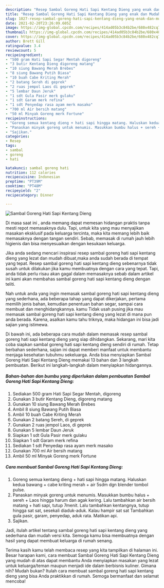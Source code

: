 ```yaml
---
description: "Resep Sambal Goreng Hati Sapi Kentang Dieng yang enak dan Mudah Dibuat"
title: "Resep Sambal Goreng Hati Sapi Kentang Dieng yang enak dan Mudah Dibuat"
slug: 1027-resep-sambal-goreng-hati-sapi-kentang-dieng-yang-enak-dan-mudah-dibuat
date: 2021-02-20T23:26:09.605Z
image: https://img-global.cpcdn.com/recipes/414ad05b3c84b2be/680x482cq70/sambal-goreng-hati-sapi-kentang-dieng-foto-resep-utama.jpg
thumbnail: https://img-global.cpcdn.com/recipes/414ad05b3c84b2be/680x482cq70/sambal-goreng-hati-sapi-kentang-dieng-foto-resep-utama.jpg
cover: https://img-global.cpcdn.com/recipes/414ad05b3c84b2be/680x482cq70/sambal-goreng-hati-sapi-kentang-dieng-foto-resep-utama.jpg
author: Brett Gill
ratingvalue: 3.4
reviewcount: 5
recipeingredient:
- "500 gram Hati Sapi Segar Mentah digoreng"
- "3 butir Kentang Dieng digoreng matang"
- "10 siung Bawang Merah Brebes"
- "8 siung Bawang Putih Biasa"
- "10 buah Cabe Kriting Merah"
- "2 batang Sereh di geprek"
- "2 ruas jempol Laos di geprek"
- "5 lembar Daun Jeruk"
- "1 sdt Gula Pasir merk gulaku"
- "1 sdt Garam merk refina"
- "1 sdt Penyedap rasa ayam merk masako"
- "700 ml Air bersih matang"
- "50 ml Minyak Goreng merk Fortune"
recipeinstructions:
- "Goreng semua kentang dieng + hati sapi hingga matang. Haluskan kedua bawang + cabe kriting merah + air 5sdm dgn blender tombol pulse."
- "Panaskan minyak goreng untuk menumis. Masukkan bumbu halus + sereh + Laos hingga harum dan agak kering. Lalu tambahkan air bersih matang + hati sapi, tutup 7menit. Lalu tambahkan kentangnya, tutup hingga sat sat, sesekali diaduk-aduk. Kalau hampir sat sat Tambahkan gula pasir, garam, penyedap, aduk rata. Matikan api."
- "Sajikan."
categories:
- Resep
tags:
- sambal
- goreng
- hati

katakunci: sambal goreng hati 
nutrition: 112 calories
recipecuisine: Indonesian
preptime: "PT39M"
cooktime: "PT48M"
recipeyield: "2"
recipecategory: Dinner

---
```



![Sambal Goreng Hati Sapi Kentang Dieng](https://img-global.cpcdn.com/recipes/414ad05b3c84b2be/680x482cq70/sambal-goreng-hati-sapi-kentang-dieng-foto-resep-utama.jpg)

Di masa  saat ini , anda memang dapat memesan hidangan praktis tanpa mesti repot memasaknya dulu. Tapi, untuk kita yang mau menyajikan masakan eksklusif pada keluarga tercinta, maka kita memang lebih baik memasaknya dengan tangan sendiri. Sebab, memasak di rumah jauh lebih higienis dan bisa menyesuaikan dengan kesukaan keluarga.

Jika anda sedang mencari inspirasi resep sambal goreng hati sapi kentang dieng yang lezat dan mudah dibuat,maka anda sudah berada di tempat yang tepat. Resep sambal goreng hati sapi kentang dieng  sebenarnya tidak susah untuk dilakukan jika kamu membuatnya dengan cara yang tepat. Tapi, anda tidak perlu risau akan gagal dalam memasaknya 
sebab dalam artikel ini kami akan membahas sambal goreng hati sapi kentang dieng dengan teliti.  



Nah untuk anda yang ingin memasak sambal goreng hati sapi kentang dieng yang sederhana, ada beberapa tahap yang dapat dikerjakan, pertama memilih jenis bahan, kemudian penentuan bahan segar, sampai cara membuat dan menghidangkannya. kamu Tidak usah pusing jika mau memasak sambal goreng hati sapi kentang dieng yang lezat di mana pun anda berada. Karena, asalkan kamu  tahu triknya, maka hidangan ini bisa jadi sajian yang istimewa.

Di bawah ini, ada beberapa cara mudah dalam memasak resep sambal goreng hati sapi kentang dieng yang siap dihidangkan. Sekarang, mari kita coba siapkan sambal goreng hati sapi kentang dieng sendiri di rumah. Tetap berbahan sederhana, sajian ini dapat memberi manfaat untuk membantu menjaga kesehatan tubuhmu sekeluarga. Anda bisa menyiapkan Sambal Goreng Hati Sapi Kentang Dieng memakai 13 bahan dan 3 langkah pembuatan. Berikut ini langkah-langkah dalam menyiapkan hidangannya.

<!--inarticleads1-->

##### Bahan-bahan dan bumbu yang diperlukan dalam pembuatan Sambal Goreng Hati Sapi Kentang Dieng:

1. Sediakan 500 gram Hati Sapi Segar Mentah, digoreng
1. Gunakan 3 butir Kentang Dieng, digoreng matang
1. Gunakan 10 siung Bawang Merah Brebes
1. Ambil 8 siung Bawang Putih Biasa
1. Ambil 10 buah Cabe Kriting Merah
1. Gunakan 2 batang Sereh, di geprek
1. Gunakan 2 ruas jempol Laos, di geprek
1. Gunakan 5 lembar Daun Jeruk
1. Siapkan 1 sdt Gula Pasir merk gulaku
1. Siapkan 1 sdt Garam merk refina
1. Sediakan 1 sdt Penyedap rasa ayam merk masako
1. Gunakan 700 ml Air bersih matang
1. Ambil 50 ml Minyak Goreng merk Fortune




<!--inarticleads2-->

##### Cara membuat Sambal Goreng Hati Sapi Kentang Dieng:

1. Goreng semua kentang dieng + hati sapi hingga matang. Haluskan kedua bawang + cabe kriting merah + air 5sdm dgn blender tombol pulse.
1. Panaskan minyak goreng untuk menumis. Masukkan bumbu halus + sereh + Laos hingga harum dan agak kering. Lalu tambahkan air bersih matang + hati sapi, tutup 7menit. Lalu tambahkan kentangnya, tutup hingga sat sat, sesekali diaduk-aduk. Kalau hampir sat sat Tambahkan gula pasir, garam, penyedap, aduk rata. Matikan api.
1. Sajikan.




Jadi, itulah artikel tentang  sambal goreng hati sapi kentang dieng  yang sederhana dan mudah versi kita. Semoga kamu bisa membuatnya dengan hasil yang dapat membuat keluarga di rumah senang. 

Terima kasih kamu telah membaca resep yang kita tampilkan di halaman ini. Besar harapan kami, cara membuat  Sambal Goreng Hati Sapi Kentang Dieng yang mudah di atas dapat membantu Anda menyiapkan masakan yang lezat untuk keluarga/teman maupun menjadi ide dalam berbisnis kuliner. Gimana nih? Mudah bukan? Itulah cara membuat sambal goreng hati sapi kentang dieng yang bisa Anda praktikkan di rumah. Semoga bermanfaat dan selamat mencoba!

